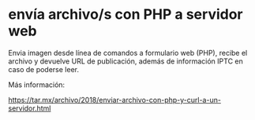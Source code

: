 # envía archivo/s con PHP a servidor web

Envia imagen desde línea de comandos a formulario web (PHP), recibe el archivo
y devuelve URL de publicación, además de información IPTC en caso de poderse leer.

Más información: 

https://tar.mx/archivo/2018/enviar-archivo-con-php-y-curl-a-un-servidor.html
